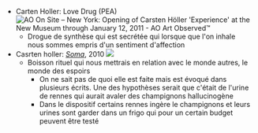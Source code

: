 - Carten Holler: Love Drug (PEA) ![AO On Site – New York: Opening of Carsten Höller 'Experience' at the New  Museum through January 12, 2011 - AO Art Observed™](https://lh4.googleusercontent.com/proxy/LhXbbz2gFadna0dA81NFWJ9AsZ7LC7TzwTdFVUVTmJ52u9GDOXtGF3LIm8USgWDnaJK9vR5SvXMh1rZSvY5oNTTdtde3M87i78Q3-b9jjHQou372PEUhP-NnW-zu5mgwJHRBveRCrukZZGBB)
	- Drogue de synthèse qui est secrétée qui lorsque que l'on inhale nous sommes empris d'un sentiment d'affection
- Casrten holler: [*Soma*](http://www.airdeparis.com/artists/carsten-holler/holler/2010/soma.htm), 2010 ![](http://www.airdeparis.com/artists/carsten-holler/holler/2010/ch_soma_6.jpg)
	- Boisson rituel qui nous mettrais en relation avec le monde autres, le monde des espoirs
		- On ne sait pas de quoi elle est faite mais est évoqué dans plusieurs écrits. Une des hypothèses serait que c'était de l'urine de rennes qui aurait avaler des champignons hallucinogène
		- Dans le dispositif certains rennes ingère le champignons et leurs urines sont garder dans un frigo qui pour un certain budget peuvent être testé
